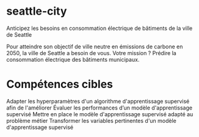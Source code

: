 # seattle-city
Anticipez les besoins en consommation électrique de bâtiments de la ville de Seattle

Pour atteindre son objectif de ville neutre en émissions de carbone en 2050, la ville de Seattle a besoin de vous. Votre mission ? Prédire la consommation électrique des bâtiments municipaux.

# Compétences cibles
Adapter les hyperparamètres d'un algorithme d'apprentissage supervisé afin de l'améliorer
Évaluer les performances d’un modèle d'apprentissage supervisé
Mettre en place le modèle d'apprentissage supervisé adapté au problème métier
Transformer les variables pertinentes d'un modèle d'apprentissage supervisé
